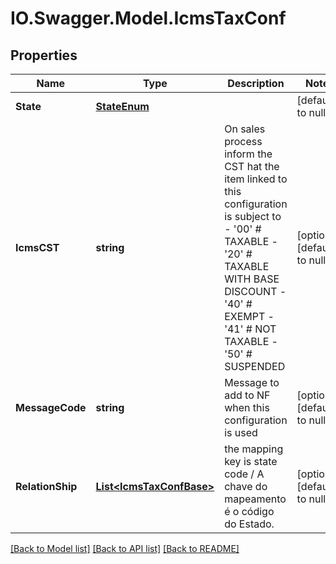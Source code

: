 # IO.Swagger.Model.IcmsTaxConf
## Properties

Name | Type | Description | Notes
------------ | ------------- | ------------- | -------------
**State** | [**StateEnum**](StateEnum.md) |  | [default to null]
**IcmsCST** | **string** | On sales process inform the CST hat the item linked to this configuration is subject to - &#39;00&#39; # TAXABLE - &#39;20&#39; # TAXABLE WITH BASE DISCOUNT - &#39;40&#39; # EXEMPT - &#39;41&#39; # NOT TAXABLE - &#39;50&#39; # SUSPENDED  | [optional] [default to null]
**MessageCode** | **string** | Message to add to NF when this configuration is used | [optional] [default to null]
**RelationShip** | [**List&lt;IcmsTaxConfBase&gt;**](IcmsTaxConfBase.md) | the mapping key is state code / A chave do mapeamento é o código do Estado. | [optional] [default to null]

[[Back to Model list]](../README.md#documentation-for-models) [[Back to API list]](../README.md#documentation-for-api-endpoints) [[Back to README]](../README.md)

